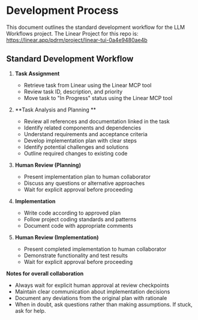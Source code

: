 # Development Process

This document outlines the standard development workflow for the LLM Workflows project.
The Linear Project for this repo is: https://linear.app/pdrm/project/linear-tui-0a4e9480ae4b

## Standard Development Workflow

1. **Task Assignment**
   - Retrieve task from Linear using the Linear MCP tool
   - Review task ID, description, and priority
   - Move task to "In Progress" status using the Linear MCP tool

2. **Task Analysis and Planning **
   - Review all references and documentation linked in the task
   - Identify related components and dependencies
   - Understand requirements and acceptance criteria
   - Develop implementation plan with clear steps
   - Identify potential challenges and solutions
   - Outline required changes to existing code

3. **Human Review (Planning)**
   - Present implementation plan to human collaborator
   - Discuss any questions or alternative approaches
   - Wait for explicit approval before proceeding

4. **Implementation**
   - Write code according to approved plan
   - Follow project coding standards and patterns
   - Document code with appropriate comments

5. **Human Review (Implementation)**
   - Present completed implementation to human collaborator
   - Demonstrate functionality and test results
   - Wait for explicit approval before proceeding


**Notes for overall collaboration**
- Always wait for explicit human approval at review checkpoints
- Maintain clear communication about implementation decisions
- Document any deviations from the original plan with rationale
- When in doubt, ask questions rather than making assumptions. If stuck, ask for help.
